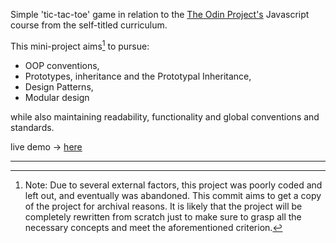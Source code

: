 Simple 'tic-tac-toe' game in relation to the [The Odin Project's](https://www.theodinproject.com/) Javascript course from the self-titled curriculum. 

This mini-project aims[^1] to pursue:

- OOP conventions,
- Prototypes, inheritance and the Prototypal Inheritance,
- Design Patterns,
- Modular design

while also maintaining readability, functionality and global conventions and standards. 


live demo -> [here](https://furkanssarri.github.io/tic-tac-toe/)

----

[^1]: Note: Due to several external factors, this project was poorly coded and left out, and eventually was abandoned. This commit aims to get a copy of the project for archival reasons. It is likely that the project will be completely rewritten from scratch just to make sure to grasp all the necessary concepts and meet the aforementioned criterion. 